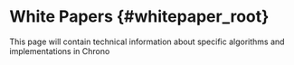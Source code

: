 White Papers {#whitepaper_root}
==========================

This page will contain technical information about specific algorithms and implementations in Chrono

